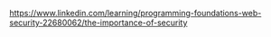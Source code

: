 https://www.linkedin.com/learning/programming-foundations-web-security-22680062/the-importance-of-security